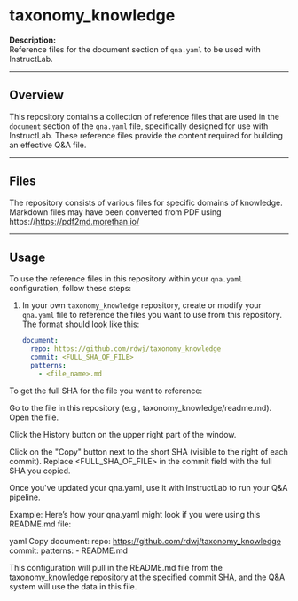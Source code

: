 # taxonomy_knowledge

**Description:**  
Reference files for the document section of `qna.yaml` to be used with InstructLab.

---

## Overview

This repository contains a collection of reference files that are used in the `document` section of the `qna.yaml` file, specifically designed for use with InstructLab. These reference files provide the content required for building an effective Q&A file.

---

## Files

The repository consists of various files for specific domains of knowledge. Markdown files may have been converted from PDF using https://https://pdf2md.morethan.io/ 

---

## Usage

To use the reference files in this repository within your `qna.yaml` configuration, follow these steps:

1. In your own `taxonomy_knowledge` repository, create or modify your `qna.yaml` file to reference the files you want to use from this repository. The format should look like this:

   ```yaml
   document:
     repo: https://github.com/rdwj/taxonomy_knowledge
     commit: <FULL_SHA_OF_FILE>
     patterns:
       - <file_name>.md
To get the full SHA for the file you want to reference:

Go to the file in this repository (e.g., taxonomy_knowledge/readme.md).
Open the file.

Click the History button on the upper right part of the window.

Click on the "Copy" button next to the short SHA (visible to the right of each commit).
Replace <FULL_SHA_OF_FILE> in the commit field with the full SHA you copied.

Once you've updated your qna.yaml, use it with InstructLab to run your Q&A pipeline.

Example:
Here’s how your qna.yaml might look if you were using this README.md file:

yaml
Copy
document:
  repo: https://github.com/rdwj/taxonomy_knowledge
  commit: 
  patterns:
    - README.md

This configuration will pull in the README.md file from the taxonomy_knowledge repository at the specified commit SHA, and the Q&A system will use the data in this file.